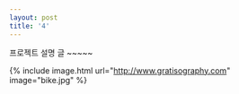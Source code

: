 ```yaml
---
layout: post
title: '4'
---
```


프로젝트 설명 글 ~~~~~


{% include image.html url="http://www.gratisography.com" image="bike.jpg" %}


